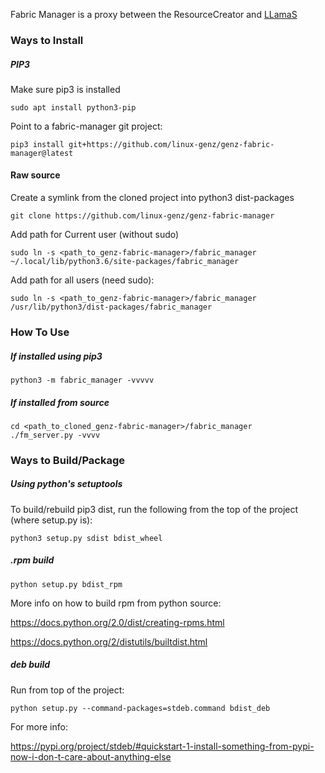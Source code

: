 Fabric Manager is a proxy between the ResourceCreator and [LLamaS](https://github.com/linux-genz/llamas)

### Ways to Install

##### PIP3

Make sure pip3 is installed

    sudo apt install python3-pip
 
 Point to a fabric-manager git project:
 
    pip3 install git+https://github.com/linux-genz/genz-fabric-manager@latest

#### Raw source
Create a symlink from the cloned project into python3 dist-packages

    git clone https://github.com/linux-genz/genz-fabric-manager
  
Add path for Current user (without sudo)

    sudo ln -s <path_to_genz-fabric-manager>/fabric_manager ~/.local/lib/python3.6/site-packages/fabric_manager
  
Add path for all users (need sudo):

    sudo ln -s <path_to_genz-fabric-manager>/fabric_manager /usr/lib/python3/dist-packages/fabric_manager
  
### How To Use

##### If installed using pip3

    python3 -m fabric_manager -vvvvv
    
##### If installed from source

    cd <path_to_cloned_genz-fabric-manager>/fabric_manager    
    ./fm_server.py -vvvv

### Ways to Build/Package

##### Using python's setuptools

To build/rebuild pip3 dist, run the following from the top of the project (where setup.py is):

    python3 setup.py sdist bdist_wheel

##### .rpm build

    python setup.py bdist_rpm

More info on how to build rpm from python source:

https://docs.python.org/2.0/dist/creating-rpms.html

https://docs.python.org/2/distutils/builtdist.html

##### deb build
Run from top of the project:

    python setup.py --command-packages=stdeb.command bdist_deb
    
For more info:

https://pypi.org/project/stdeb/#quickstart-1-install-something-from-pypi-now-i-don-t-care-about-anything-else
